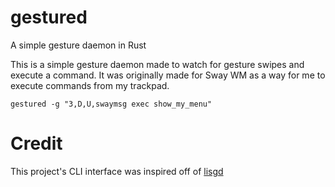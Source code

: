 # gestured
A simple gesture daemon in Rust

This is a simple gesture daemon made to watch for gesture swipes and execute a command.  It was originally made for Sway WM as a way for me to execute commands from my trackpad.

```
gestured -g "3,D,U,swaymsg exec show_my_menu"
```

# Credit

This project's CLI interface was inspired off of [lisgd](https://git.sr.ht/~mil/lisgd)
